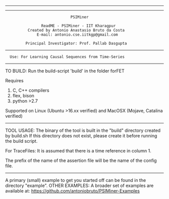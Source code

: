 __________________________________________________________________________

**************************************************************************
                                 PSIMiner

                    ReadME - PSIMiner - IIT Kharagpur
              Created by Antonio Anastasio Bruto da Costa
                  E-mail: antonio.cse.iitkgp@gmail.com

             Principal Investigator: Prof. Pallab Dasgupta

**************************************************************************

	  Use: For Learning Causal Sequences from Time-Series

**************************************************************************

TO BUILD: Run the build-script 'build' in the folder forFET

Requires 
1. C, C++ compilers
2. flex, bison
3. python >2.7

Supported on Linux (Ubuntu >16.xx verified) and MacOSX (Mojave, Catalina verified)

**************************************************************************

TOOL USAGE:
The binary of the tool is built in the "build" directory created by 
build.sh 
If this directory does not exist, please create it before running the build script.

For TraceFiles:
It is assumed that there is a time reference in column 1.

The prefix of the name of the assertion file will be the name of the config file.

**************************************************************************

A primary (small) example to get you started off can be found in the directory "example".
OTHER EXAMPLES: A broader set of examples are available at:
	https://github.com/antoniobruto/PSIMiner-Examples

